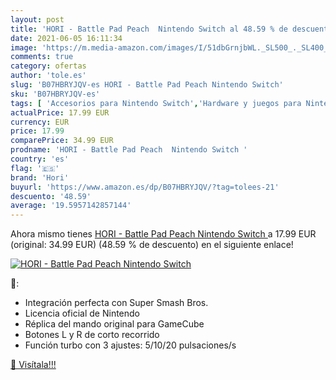 ```yaml
---
layout: post
title: 'HORI - Battle Pad Peach  Nintendo Switch al 48.59 % de descuento'
date: 2021-06-05 16:11:34
image: 'https://m.media-amazon.com/images/I/51dbGrnjbWL._SL500_._SL400_.jpg'
comments: true
category: ofertas
author: 'tole.es'
slug: 'B07HBRYJQV-es HORI - Battle Pad Peach Nintendo Switch'
sku: 'B07HBRYJQV-es'
tags: [ 'Accesorios para Nintendo Switch','Hardware y juegos para Nintendo Switch','Mandos para Nintendo Switch','Videojuegos','hori','nintendo', ]
actualPrice: 17.99 EUR
currency: EUR
price: 17.99
comparePrice: 34.99 EUR
prodname: 'HORI - Battle Pad Peach  Nintendo Switch '
country: 'es'
flag: '🇪🇸'
brand: 'Hori'
buyurl: 'https://www.amazon.es/dp/B07HBRYJQV/?tag=tolees-21'
descuento: '48.59'
average: '19.5957142857144'
---
```


Ahora mismo tienes [HORI - Battle Pad Peach  Nintendo Switch ](https://www.amazon.es/dp/B07HBRYJQV/?tag=tolees-21) a 17.99 EUR (original: 34.99 EUR) (48.59 %  de descuento) en el siguiente enlace!

[![HORI - Battle Pad Peach  Nintendo Switch](https://m.media-amazon.com/images/I/51dbGrnjbWL._SL500_._SL400_.jpg)](https://www.amazon.es/dp/B07HBRYJQV/?tag=tolees-21)

🔎:

- Integración perfecta con Super Smash Bros.
- Licencia oficial de Nintendo
- Réplica del mando original para GameCube
- Botones L y R de corto recorrido
- Función turbo con 3 ajustes: 5/10/20 pulsaciones/s

[🛒 Visítala!!!](https://www.amazon.es/dp/B07HBRYJQV/?tag=tolees-21)
